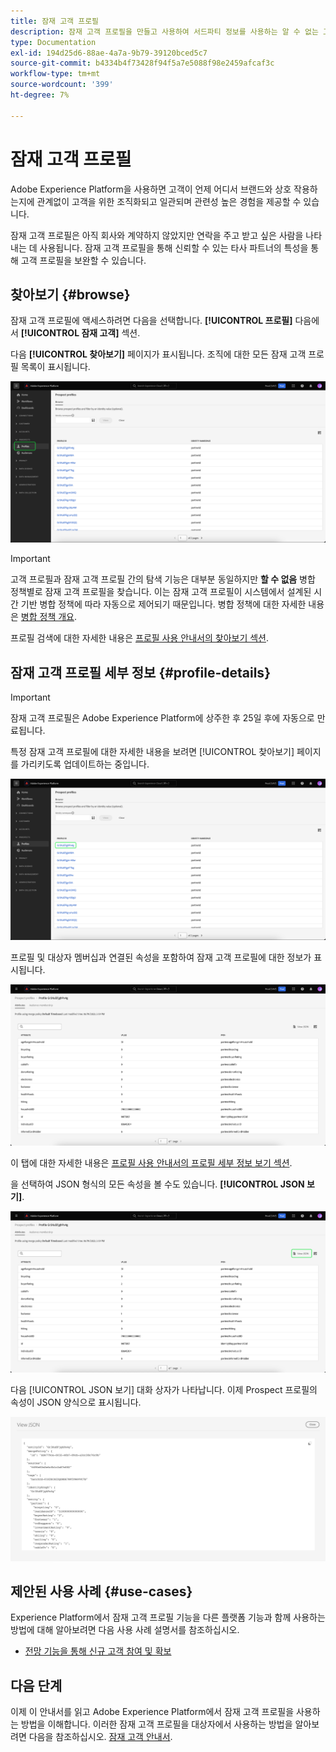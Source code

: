 ```yaml
---
title: 잠재 고객 프로필
description: 잠재 고객 프로필을 만들고 사용하여 서드파티 정보를 사용하는 알 수 없는 고객에 대한 정보를 수집하는 방법을 알아봅니다.
type: Documentation
exl-id: 194d25d6-88ae-4a7a-9b79-39120bced5c7
source-git-commit: b4334b4f73428f94f5a7e5088f98e2459afcaf3c
workflow-type: tm+mt
source-wordcount: '399'
ht-degree: 7%

---
```


# 잠재 고객 프로필

Adobe Experience Platform을 사용하면 고객이 언제 어디서 브랜드와 상호 작용하는지에 관계없이 고객을 위한 조직화되고 일관되며 관련성 높은 경험을 제공할 수 있습니다.

잠재 고객 프로필은 아직 회사와 계약하지 않았지만 연락을 주고 받고 싶은 사람을 나타내는 데 사용됩니다. 잠재 고객 프로필을 통해 신뢰할 수 있는 타사 파트너의 특성을 통해 고객 프로필을 보완할 수 있습니다.

## 찾아보기 {#browse}

잠재 고객 프로필에 액세스하려면 다음을 선택합니다. **[!UICONTROL 프로필]** 다음에서 **[!UICONTROL 잠재 고객]** 섹션.

다음 **[!UICONTROL 찾아보기]** 페이지가 표시됩니다. 조직에 대한 모든 잠재 고객 프로필 목록이 표시됩니다.

![다음 [!UICONTROL 프로필] 버튼이 강조 표시되고 [!UICONTROL 찾아보기] 잠재 고객 프로필 페이지](../images/prospect-profile/browse-profiles.png)

>[!IMPORTANT]
>
>고객 프로필과 잠재 고객 프로필 간의 탐색 기능은 대부분 동일하지만 **할 수 없음** 병합 정책별로 잠재 고객 프로필을 찾습니다. 이는 잠재 고객 프로필이 시스템에서 설계된 시간 기반 병합 정책에 따라 자동으로 제어되기 때문입니다. 병합 정책에 대한 자세한 내용은 [병합 정책 개요](../merge-policies/overview.md).

프로필 검색에 대한 자세한 내용은 [프로필 사용 안내서의 찾아보기 섹션](./user-guide.md#browse-identity).

## 잠재 고객 프로필 세부 정보 {#profile-details}

>[!IMPORTANT]
>
>잠재 고객 프로필은 Adobe Experience Platform에 상주한 후 25일 후에 자동으로 만료됩니다.

특정 잠재 고객 프로필에 대한 자세한 내용을 보려면 [!UICONTROL 찾아보기] 페이지를 가리키도록 업데이트하는 중입니다.

![Prospect Profile 은 Browse 페이지에서 강조 표시됩니다.](../images/prospect-profile/select-specific-profile.png)

프로필 및 대상자 멤버십과 연결된 속성을 포함하여 잠재 고객 프로필에 대한 정보가 표시됩니다.

![Prospect Profile Details 페이지가 표시됩니다.](../images/prospect-profile/profile-details.png)

이 탭에 대한 자세한 내용은 [프로필 사용 안내서의 프로필 세부 정보 보기 섹션](./user-guide.md#profile-detail).

을 선택하여 JSON 형식의 모든 속성을 볼 수도 있습니다. **[!UICONTROL JSON 보기]**.

![다음 [!UICONTROL JSON 보기] prospect profile details 페이지에서 버튼이 강조 표시됩니다.](../images/prospect-profile/profile-select-view-json.png)

다음 [!UICONTROL JSON 보기] 대화 상자가 나타납니다. 이제 Prospect 프로필의 속성이 JSON 양식으로 표시됩니다.

![Prospect 프로필의 속성은 JSON 양식으로 표시됩니다.](../images/prospect-profile/profile-view-json.png)

## 제안된 사용 사례 {#use-cases}

Experience Platform에서 잠재 고객 프로필 기능을 다른 플랫폼 기능과 함께 사용하는 방법에 대해 알아보려면 다음 사용 사례 설명서를 참조하십시오.

- [전망 기능을 통해 신규 고객 참여 및 확보](../../rtcdp/partner-data/prospecting.md)

## 다음 단계

이제 이 안내서를 읽고 Adobe Experience Platform에서 잠재 고객 프로필을 사용하는 방법을 이해합니다. 이러한 잠재 고객 프로필을 대상자에서 사용하는 방법을 알아보려면 다음을 참조하십시오. [잠재 고객 안내서](../../segmentation/ui/prospect-audience.md).
